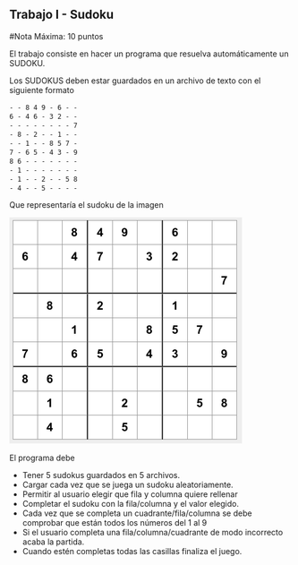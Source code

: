 ## Trabajo I - Sudoku

#Nota Máxima: 10 puntos

El trabajo consiste en hacer un programa que resuelva automáticamente un SUDOKU. 

Los SUDOKUS deben estar guardados en un archivo de texto con el siguiente formato

```
- - 8 4 9 - 6 - -
6 - 4 6 - 3 2 - -
- - - - - - - - 7
- 8 - 2 - - 1 - -
- - 1 - - 8 5 7 -
7 - 6 5 - 4 3 - 9
8 6 - - - - - - -
- 1 - - - - - - -
- 1 - - 2 - - 5 8
- 4 - - 5 - - - - 
```
Que representaría el sudoku de la imagen

![Sudoku](./sudoku.png)

El programa debe 
  - Tener 5 sudokus guardados en 5 archivos.
  - Cargar cada vez que se juega un sudoku aleatoriamente.
  - Permitir al usuario elegir que fila y columna quiere rellenar
  - Completar el sudoku con la fila/columna y el valor elegido.
  - Cada vez que se completa un cuadrante/fila/columna se debe comprobar que están todos los números del 1 al 9
  - Si el usuario completa una fila/columna/cuadrante de modo incorrecto acaba la partida.
  - Cuando estén completas todas las casillas finaliza el juego.
